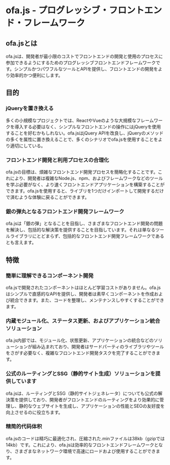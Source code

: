 # ofa.js - プログレッシブ・フロントエンド・フレームワーク

## ofa.jsとは

ofa.jsは、開発者が最小限のコストでフロントエンドの開発と使用のプロセスに参加できるようにするためのプログレッシブフロントエンドフレームワークです。シンプルかつパワフルなツールとAPIを提供し、フロントエンドの開発をより効率的かつ便利にします。

## 目的

### jQueryを置き換える

多くの小規模なプロジェクトでは、ReactやVueのような大規模なフレームワークを導入する必要はなく、シンプルなフロントエンドの操作にはjQueryを使用することを好むかもしれない。ofa.jsはjQuery APIを改良し、jQueryのメソッドの多くを属性に置き換えることで、多くのシナリオでofa.jsを使用することをより適切にしている。

### フロントエンド開発と利用プロセスの合理化

ofa.jsの目標は、煩雑なフロントエンド開発プロセスを簡略化することです。これにより、開発者は複雑なNode.js、npm、およびフレームワークなどのツールを学ぶ必要がなく、より速くフロントエンドアプリケーションを構築することができます。ofa.jsを使用すると、ライブリを1つだけインポートして開発するだけで済むような体験に戻ることができます。

### 銀の弾丸となるフロントエンド開発フレームワーク

ofa.jsは「銀の弾」となることを目指し、さまざまなフロントエンド開発の問題を解決し、包括的な解決策を提供することを目指しています。それは単なるツールライブラリにとどまらず、包括的なフロントエンド開発フレームワークであるとも言えます。

## 特徴

### 簡単に理解できるコンポーネント開発

ofa.jsで開発されたコンポーネントはほとんど学習コストがありません。ofa.jsはシンプルで直感的なAPIを提供し、開発者は素早くコンポーネントを作成および統合できます。また、コードを整理し、メンテナンスしやすくすることができます。

### 内蔵モジュール化、ステータス更新、およびアプリケーション統合ソリューション

ofa.js内部では、モジュール化、状態更新、アプリケーションの統合などのソリューションが組み込まれており、開発者はサードパーティのライブラリやツールをさがす必要なく、複雑なフロントエンド開発タスクを完了することができます。

### 公式のルーティングとSSG（静的サイト生成）ソリューションを提供しています

ofa.jsは、ルーティングとSSG（静的サイトジェネレータ）についても公式の解決策を提供しており、開発者がフロントエンドのルーティングをより効果的に管理し、静的なウェブサイトを生成し、アプリケーションの性能とSEOの友好度を向上させるのに役立ちます。

### 精简的代码体积

ofa.jsのコードは精巧に最適化され、圧縮された.minファイルは38kb（gzipでは14kb）です。これにより、ofa.jsは効率的なフロントエンドフレームワークとなり、さまざまなネットワーク環境で高速にロードおよび使用することができます。